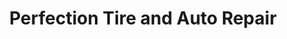 ---
title: "Perfection Tire and Auto Repair"
url: /middleton/perfection-tire-and-auto-repair/
shop: Autowerkstatt
---